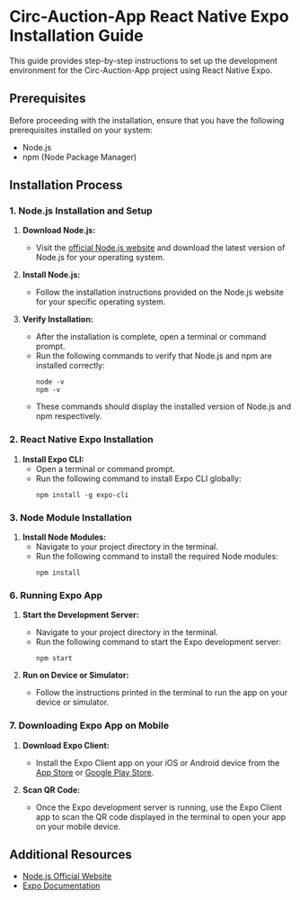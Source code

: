 # Circ-Auction-App React Native Expo Installation Guide

This guide provides step-by-step instructions to set up the development environment for the Circ-Auction-App project using React Native Expo.

## Prerequisites

Before proceeding with the installation, ensure that you have the following prerequisites installed on your system:

- Node.js
- npm (Node Package Manager)

## Installation Process

### 1. Node.js Installation and Setup

1. **Download Node.js:**
   - Visit the [official Node.js website](https://nodejs.org/) and download the latest version of Node.js for your operating system.

2. **Install Node.js:**
   - Follow the installation instructions provided on the Node.js website for your specific operating system.

3. **Verify Installation:**
   - After the installation is complete, open a terminal or command prompt.
   - Run the following commands to verify that Node.js and npm are installed correctly:
     ```
     node -v
     npm -v
     ```
   - These commands should display the installed version of Node.js and npm respectively.

### 2. React Native Expo Installation

1. **Install Expo CLI:**
   - Open a terminal or command prompt.
   - Run the following command to install Expo CLI globally:
     ```
     npm install -g expo-cli
     ```

### 3. Node Module Installation

1. **Install Node Modules:**
   - Navigate to your project directory in the terminal.
   - Run the following command to install the required Node modules:
     ```
     npm install
     ```

### 6. Running Expo App

1. **Start the Development Server:**
   - Navigate to your project directory in the terminal.
   - Run the following command to start the Expo development server:
     ```
     npm start
     ```

2. **Run on Device or Simulator:**
   - Follow the instructions printed in the terminal to run the app on your device or simulator.

### 7. Downloading Expo App on Mobile

1. **Download Expo Client:**
   - Install the Expo Client app on your iOS or Android device from the [App Store](https://apps.apple.com/us/app/expo-go/id982107779) or [Google Play Store](https://play.google.com/store/apps/details?id=host.exp.exponent&hl=en&gl=US).

2. **Scan QR Code:**
   - Once the Expo development server is running, use the Expo Client app to scan the QR code displayed in the terminal to open your app on your mobile device.

## Additional Resources

- [Node.js Official Website](https://nodejs.org/)
- [Expo Documentation](https://docs.expo.dev/)


